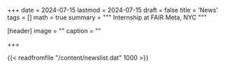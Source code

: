 +++
date = 2024-07-15
lastmod = 2024-07-15
draft = false
title = 'News'
tags = []
math = true
summary = """
Internship at FAIR Meta, NYC
"""

[header]
image = ""
caption = ""

+++

{{< readfromfile "/content/newslist.dat" 1000 >}} 

